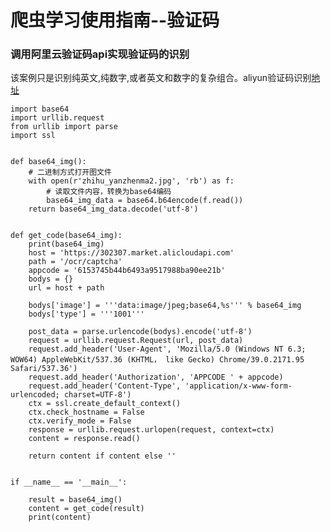
# 爬虫学习使用指南--验证码

### 调用阿里云验证码api实现验证码的识别

该案例只是识别纯英文,纯数字,或者英文和数字的复杂组合。aliyun验证码识别[地址](https://market.aliyun.com/products/57124001/cmapi027426.html?spm=5176.10695662.1996646101.searchclickresult.2fe11d84jbyiHU)

	import base64
	import urllib.request
	from urllib import parse
	import ssl


	def base64_img():
	    # 二进制方式打开图文件
	    with open(r'zhihu_yanzhenma2.jpg', 'rb') as f:
	        # 读取文件内容，转换为base64编码
	        base64_img_data = base64.b64encode(f.read())
	    return base64_img_data.decode('utf-8')


	def get_code(base64_img):
	    print(base64_img)
	    host = 'https://302307.market.alicloudapi.com'
	    path = '/ocr/captcha'
	    appcode = '6153745b44b6493a9517988ba90ee21b'
	    bodys = {}
	    url = host + path
	
	    bodys['image'] = '''data:image/jpeg;base64,%s''' % base64_img
	    bodys['type'] = '''1001'''
	
	    post_data = parse.urlencode(bodys).encode('utf-8')
	    request = urllib.request.Request(url, post_data)
	    request.add_header('User-Agent', 'Mozilla/5.0 (Windows NT 6.3; WOW64) AppleWebKit/537.36 (KHTML， like Gecko) Chrome/39.0.2171.95 Safari/537.36')
	    request.add_header('Authorization', 'APPCODE ' + appcode)
	    request.add_header('Content-Type', 'application/x-www-form-urlencoded; charset=UTF-8')
	    ctx = ssl.create_default_context()
	    ctx.check_hostname = False
	    ctx.verify_mode = False
	    response = urllib.request.urlopen(request, context=ctx)
	    content = response.read()
	
	    return content if content else ''


	if __name__ == '__main__':
	
	    result = base64_img()
	    content = get_code(result)
	    print(content)

 